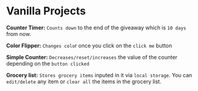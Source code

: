 # Vanilla Projects

**Counter Timer:** `Counts down` to the end of the giveaway which is `10 days` from now.

**Color Flipper:** `Changes colo`r once you click on the `click me` button

**Simple Counter:** `Decreases/reset/increases` the value of the counter depending on the `button clicked`

**Grocery list:** `Stores grocery items` inputed in it via `local storage`. You can `edit/delete` any item or `clear all` the items in the grocery list.
